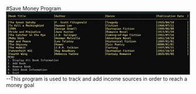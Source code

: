 #Save Money Program
![](https://github.com/Jinx0110/LibraryManagementSystemV1/blob/eed97639c28b629721d17ba341369f40073591d8/LibraryManagementSystemV1.png)
--This program is used to track and add income sources in order to reach a money goal
